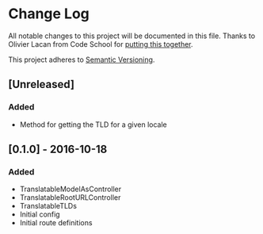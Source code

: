 # Change Log
All notable changes to this project will be documented in this file. Thanks to Olivier Lacan from Code School for [putting this together](http://keepachangelog.com/).

This project adheres to [Semantic Versioning](http://semver.org/).

## [Unreleased]
### Added
- Method for getting the TLD for a given locale

## [0.1.0] - 2016-10-18
### Added
- TranslatableModelAsController
- TranslatableRootURLController
- TranslatableTLDs
- Initial config
- Initial route definitions